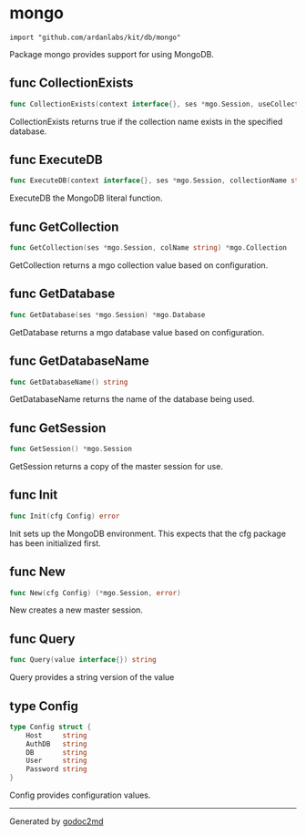
# mongo
    import "github.com/ardanlabs/kit/db/mongo"

Package mongo provides support for using MongoDB.






## func CollectionExists
``` go
func CollectionExists(context interface{}, ses *mgo.Session, useCollection string) bool
```
CollectionExists returns true if the collection name exists in the specified database.


## func ExecuteDB
``` go
func ExecuteDB(context interface{}, ses *mgo.Session, collectionName string, f func(*mgo.Collection) error) error
```
ExecuteDB the MongoDB literal function.


## func GetCollection
``` go
func GetCollection(ses *mgo.Session, colName string) *mgo.Collection
```
GetCollection returns a mgo collection value based on configuration.


## func GetDatabase
``` go
func GetDatabase(ses *mgo.Session) *mgo.Database
```
GetDatabase returns a mgo database value based on configuration.


## func GetDatabaseName
``` go
func GetDatabaseName() string
```
GetDatabaseName returns the name of the database being used.


## func GetSession
``` go
func GetSession() *mgo.Session
```
GetSession returns a copy of the master session for use.


## func Init
``` go
func Init(cfg Config) error
```
Init sets up the MongoDB environment. This expects that the
cfg package has been initialized first.


## func New
``` go
func New(cfg Config) (*mgo.Session, error)
```
New creates a new master session.


## func Query
``` go
func Query(value interface{}) string
```
Query provides a string version of the value



## type Config
``` go
type Config struct {
    Host     string
    AuthDB   string
    DB       string
    User     string
    Password string
}
```
Config provides configuration values.

















- - -
Generated by [godoc2md](http://godoc.org/github.com/davecheney/godoc2md)